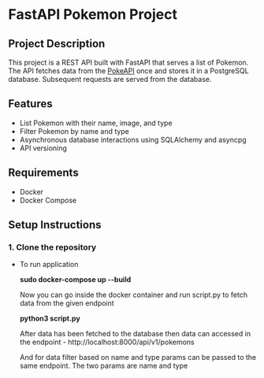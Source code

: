 # FastAPI Pokemon Project

## Project Description

This project is a REST API built with FastAPI that serves a list of Pokemon. The API fetches data from the [PokeAPI](https://pokeapi.co/) once and stores it in a PostgreSQL database. Subsequent requests are served from the database.

## Features

- List Pokemon with their name, image, and type
- Filter Pokemon by name and type
- Asynchronous database interactions using SQLAlchemy and asyncpg
- API versioning

## Requirements

- Docker
- Docker Compose

## Setup Instructions

### 1. Clone the repository 
   - To run application

      **sudo docker-compose up --build**

      Now you can go inside the docker container and run script.py to fetch data from the given endpoint

      **python3 script.py**

      After data has been fetched to the database then data can accessed in the endpoint - http://localhost:8000/api/v1/pokemons

      And for data filter based on name and type params can be passed to the same endpoint. The two params are name and type
